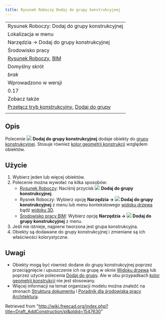 ```yaml
---
title: Rysunek Roboczy Dodaj do grupy konstrukcyjnej
---
```

|  |
| --- |
| Rysunek Roboczy: Dodaj do grupy konstrukcyjnej |
| Lokalizacja w menu |
| Narzędzia → Dodaj do grupy konstrukcyjnej |
| Środowisko pracy |
| [Rysunek Roboczy](/Draft_Workbench/pl "Draft Workbench/pl"), [BIM](/BIM_Workbench/pl "BIM Workbench/pl") |
| Domyślny skrót |
| *brak* |
| Wprowadzono w wersji |
| 0.17 |
| Zobacz także |
| [Przełącz tryb konstrukcyjny](/Draft_ToggleConstructionMode/pl "Draft ToggleConstructionMode/pl"), [Dodaj do grupy](/Draft_AddToGroup/pl "Draft AddToGroup/pl") |
|  |

## Opis

Polecenie ![](/images/Draft_AddConstruction.svg) **Dodaj do grupy konstrukcyjnej** dodaje obiekty do [grupy konstrukcyjnej](/Draft_ToggleConstructionMode/pl "Draft ToggleConstructionMode/pl"). Stosuje również [kolor geometrii konstrukcji](/Draft_ToggleConstructionMode/pl#Ustawienia "Draft ToggleConstructionMode/pl") względem obiektów.

## Użycie

1. Wybierz jeden lub więcej obiektów.
2. Polecenie można wywołać na kilka sposobów:
   * [Rysunek Roboczy](/Draft_Workbench/pl "Draft Workbench/pl"): Naciśnij przycisk ![](/images/Draft_AddConstruction.svg) **Dodaj do grupy konstrukcyjnej**.
   * Rysnek Roboczy: Wybierz opcję **Narzędzia → ![](/images/Draft_AddConstruction.svg) Dodaj do grupy konstrukcyjnej** z menu lub menu kontekstowego [widoku drzewa](/Tree_view/pl "Tree view/pl") bądź [widoku 3D](/3D_view/pl "3D view/pl").
   * [Środowisko pracy BIM](/BIM_Workbench/pl "BIM Workbench/pl"): Wybierz opcję **Narzędzia → ![](/images/Draft_AddConstruction.svg) Dodaj do grupy konstrukcyjnej** z menu.
3. Jeśli nie istnieje, najpierw tworzona jest grupa konstrukcyjna.
4. Obiekty są dodawane do grupy konstrukcyjnej i zmieniane są ich właściwości kolorystyczne.

## Uwagi

* Obiekty mogą być również dodane do grupy konstrukcyjnej poprzez przeciągnięcie i upuszczenie ich na grupę w oknie [Widoku drzewa](/Tree_view/pl "Tree view/pl") lub poprzez użycie polecenia [Dodaj do grupy](/Draft_AddToGroup/pl "Draft AddToGroup/pl"). Ale w obu przypadkach [kolor geometrii konstrukcji](/Draft_ToggleConstructionMode/pl#Ustawienia "Draft ToggleConstructionMode/pl") nie jest stosowany.
* Więcej informacji na temat organizacji modelu można znaleźć na stronach [Struktura dokumentu](/Document_structure/pl "Document structure/pl") i [Poradnik dla środowiska pracy Architektura](/Arch_tutorial/pl#Porządkowanie_modelu "Arch tutorial/pl").

Retrieved from "<http://wiki.freecad.org/index.php?title=Draft_AddConstruction/pl&oldid=1547630>"